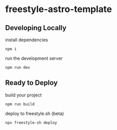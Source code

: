 # freestyle-astro-template
## Developing Locally
install dependencies
```
npm i
```

run the development server
```
npm run dev
```

## Ready to Deploy
build your project
```
npm run build
```

deploy to freestyle.sh (beta)
```
npx freestyle-sh deploy
```
